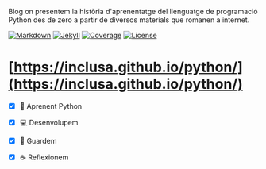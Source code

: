 Blog on presentem la història d'aprenentatge del llenguatge de programació Python des de zero a partir de diversos materials que romanen a internet.

[![Markdown](https://img.shields.io/badge/markdon-build-brightgreen.svg)](http://joedicastro.com/pages/markdown.html)
[![Jekyll](https://img.shields.io/badge/jekyll-build-brightgreen.svg)](http://jekyllrb.com/)
[![Coverage](https://img.shields.io/badge/coverage-40%25-blue.svg)](https://github.com/inclusa/python/tree/gh-pages)
[![License](https://img.shields.io/badge/license-MIT-red.svg)](https://opensource.org/licenses/MIT)


# [https://inclusa.github.io/python/](https://inclusa.github.io/python/)

- [X] :snake: Aprenent Python

- [X] :computer: Desenvolupem

- [X] :floppy_disk: Guardem

- [X] :coffee: Reflexionem
